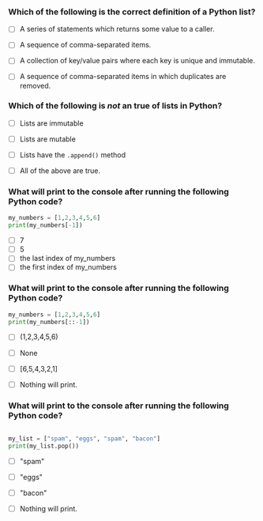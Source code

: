 ### Which of the following is the correct definition of a Python list?
- [ ] A series of statements which returns some value to a caller.
- [ ] A sequence of comma-separated items.
- [ ] A collection of key/value pairs where each key is unique and immutable.
- [ ] A sequence of comma-separated items in which duplicates are removed.


### Which of the following is *not* an true of lists in Python?
- [ ] Lists are immutable
- [ ] Lists are mutable
- [ ] Lists have the `.append()` method
- [ ] All of the above are true.


### What will print to the console after running the following Python code?

``` python
my_numbers = [1,2,3,4,5,6]
print(my_numbers[-1])
```

- [ ] 7
- [ ] 5
- [ ] the last index of my_numbers
- [ ] the first index of my_numbers

### What will print to the console after running the following Python code?

``` python
my_numbers = [1,2,3,4,5,6]
print(my_numbers[::-1])
```

- [ ] (1,2,3,4,5,6)
- [ ] None
- [ ] [6,5,4,3,2,1]
- [ ] Nothing will print.


### What will print to the console after running the following Python code?

``` python

my_list = ["spam", "eggs", "spam", "bacon"]
print(my_list.pop())
```
- [ ] "spam"
- [ ] "eggs"
- [ ] "bacon"
- [ ] Nothing will print.



